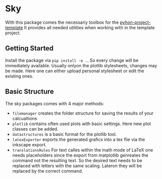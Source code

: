 # Sky 

With this package comes the necessariy toolbox for the [pyhon-project-template](https://github.com/JS273/python-project-template)
It provides all needed utilities when working with in the template project.

## Getting Started

Install the package via `pip install -e .`. So every change will be immediately available.
Usually onlyon the plotlib stylesheets, changes may be made.
Here one can either upload personal stylesheet or edit the existing ones.

## Basic Structure

The sky packages comes with 4 major methods:
- `filemanager` creates the folder structure for saving the results of your calcualtions
- `plotlib` contains often used plots with basic settings. Here new plot classes can be added.
- `datastructures` is a basic format for the plotlib tool.
- `latexExporter` exports the generated grafics into a tex flie via the inkscape export.
- `translationsRules` For text calles within the math mode of LaTeX one needs placeholders since the export from matplotlib genreates the command not the resulting text. So the desired text needs to be replaced with letters with the same scaling. Lateron they will be replaced by the correct command.


